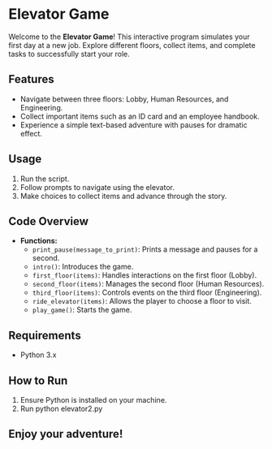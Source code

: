 # Elevator Game

Welcome to the **Elevator Game**! This interactive program simulates your first day at a new job. Explore different floors, collect items, and complete tasks to successfully start your role.

## Features

- Navigate between three floors: Lobby, Human Resources, and Engineering.
- Collect important items such as an ID card and an employee handbook.
- Experience a simple text-based adventure with pauses for dramatic effect.

## Usage

1. Run the script.
2. Follow prompts to navigate using the elevator.
3. Make choices to collect items and advance through the story.

## Code Overview

- **Functions:**
  - `print_pause(message_to_print)`: Prints a message and pauses for a second.
  - `intro()`: Introduces the game.
  - `first_floor(items)`: Handles interactions on the first floor (Lobby).
  - `second_floor(items)`: Manages the second floor (Human Resources).
  - `third_floor(items)`: Controls events on the third floor (Engineering).
  - `ride_elevator(items)`: Allows the player to choose a floor to visit.
  - `play_game()`: Starts the game.

## Requirements

- Python 3.x

## How to Run

1. Ensure Python is installed on your machine.
2. Run python elevator2.py

## Enjoy your adventure!

